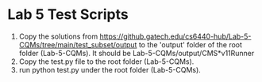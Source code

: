 # Lab 5 Test Scripts

1. Copy the solutions from https://github.gatech.edu/cs6440-hub/Lab-5-CQMs/tree/main/test_subset/output to the 'output' folder of the root folder (Lab-5-CQMs). It should be Lab-5-CQMs/output/CMS*v11Runner
2. Copy the test.py file to the root folder (Lab-5-CQMs).
3. run python test.py under the root folder (Lab-5-CQMs).
